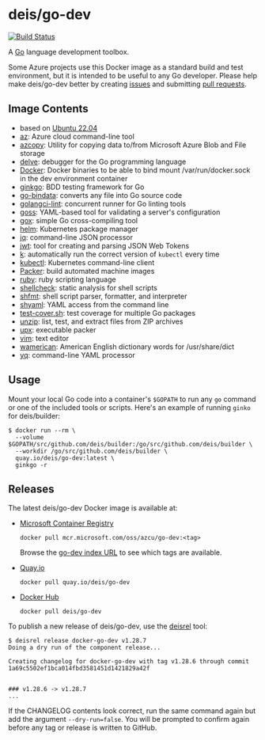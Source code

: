 # deis/go-dev

[![Build Status](https://github.com/deis/docker-go-dev/actions/workflows/docker-publish.yml/badge.svg)](https://quay.io/repository/deis/go-dev?tab=tags)

A [Go][] language development toolbox.

Some Azure projects use this Docker image as a standard build and test environment,
but it is intended to be useful to any Go developer. Please help make deis/go-dev better by
creating [issues][] and submitting [pull requests][].

## Image Contents

* based on [Ubuntu 22.04][]
* [az][]: Azure cloud command-line tool
* [azcopy][]: Utility for copying data to/from Microsoft Azure Blob and File storage
* [delve][]: debugger for the Go programming language
* [Docker][]: Docker binaries to be able to bind mount /var/run/docker.sock in the dev environment container
* [ginkgo][]: BDD testing framework for Go
* [go-bindata][]: converts any file into Go source code
* [golangci-lint][]: concurrent runner for Go linting tools
* [goss][]: YAML-based tool for validating a server's configuration
* [gox][]: simple Go cross-compiling tool
* [helm][]: Kubernetes package manager
* [jq][]: command-line JSON processor
* [jwt][]: tool for creating and parsing JSON Web Tokens
* [k][]: automatically run the correct version of `kubectl` every time
* [kubectl][]: Kubernetes command-line client
* [Packer][]: build automated machine images
* [ruby][]: ruby scripting language
* [shellcheck][]: static analysis for shell scripts
* [shfmt][]: shell script parser, formatter, and interpreter
* [shyaml][]: YAML access from the command line
* [test-cover.sh][]: test coverage for multiple Go packages
* [unzip][]: list, test, and extract files from ZIP archives
* [upx][]: executable packer
* [vim][]: text editor
* [wamerican][]: American English dictionary words for /usr/share/dict
* [yq][]: command-line YAML processor

## Usage

Mount your local Go code into a container's `$GOPATH` to run any `go` command or one of the
included tools or scripts. Here's an example of running `ginko` for deis/builder:

```console
$ docker run --rm \
  --volume $GOPATH/src/github.com/deis/builder:/go/src/github.com/deis/builder \
  --workdir /go/src/github.com/deis/builder \
  quay.io/deis/go-dev:latest \
  ginkgo -r
```

## Releases

The latest deis/go-dev Docker image is available at:

* [Microsoft Container Registry][]
  ```
  docker pull mcr.microsoft.com/oss/azcu/go-dev:<tag>
  ```
  Browse the [go-dev index URL][] to see which tags are available.

* [Quay.io][]
  ```
  docker pull quay.io/deis/go-dev
  ```

* [Docker Hub][]
  ```
  docker pull deis/go-dev
  ```

To publish a new release of deis/go-dev, use the [deisrel][] tool:

```console
$ deisrel release docker-go-dev v1.28.7
Doing a dry run of the component release...

Creating changelog for docker-go-dev with tag v1.28.6 through commit 1a69c5502ef1bca014fbd3581451d1421829a42f


### v1.28.6 -> v1.28.7
...
```

If the CHANGELOG contents look correct, run the same command again but add the argument `--dry-run=false`.
You will be prompted to confirm again before any tag or release is written to GitHub.


[az]: https://github.com/Azure/azure-cli#readme
[azcopy]: https://docs.microsoft.com/en-us/azure/storage/common/storage-use-azcopy-linux?toc=%2fazure%2fstorage%2ffiles%2ftoc.json
[deisrel]: https://github.com/deis/deisrel
[delve]: https://github.com/go-delve/delve
[Docker Hub]: https://hub.docker.com
[Docker]: http://www.docker.com
[gen-changelog.sh]: https://github.com/deis/docker-go-dev/tree/master/rootfs/usr/local/bin/gen-changelog.sh
[ginkgo]: https://github.com/onsi/ginkgo
[go-bindata]: https://github.com/jteeuwen/go-bindata
[Go]: https://golang.org/
[go-dev index URL]: https://mcr.microsoft.com/v2/oss/azcu/go-dev/tags/list
[golangci-lint]: https://github.com/golangci/golangci-lint
[goss]: https://github.com/aelsabbahy/goss
[gox]: https://github.com/mitchellh/gox
[helm]: https://github.com/kubernetes/helm
[issues]: https://github.com/deis/docker-go-dev/issues
[jq]: https://stedolan.github.io/jq/
[jwt]: https://github.com/dgrijalva/jwt-go
[k]: https://github.com/jakepearson/k
[kubectl]: https://kubernetes.io/docs/user-guide/kubectl-overview/
[Microsoft Container Registry]: https://github.com/microsoft/containerregistry
[pull requests]: https://github.com/deis/docker-go-dev/pulls
[Quay.io]: https://quay.io
[Packer]: https://github.com/hashicorp/packer
[ruby]: https://www.ruby-lang.org/
[shellcheck]: https://github.com/koalaman/shellcheck
[shfmt]: https://github.com/mvdan/sh
[shyaml]: https://github.com/0k/shyaml
[test-cover.sh]: https://github.com/deis/docker-go-dev/tree/master/rootfs/usr/local/bin/test-cover.sh
[Ubuntu 22.04]: https://hub.docker.com/_/ubuntu/
[unzip]: https://linux.die.net/man/1/unzip
[upx]: http://upx.sourceforge.net/
[vim]: http://www.vim.org/
[ruby]: https://www.ruby-lang.org/
[wamerican]: https://packages.ubuntu.com/xenial/wamerican
[yq]: https://github.com/mikefarah/yq
